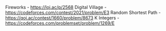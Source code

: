 Fireworks - https://loj.ac/p/2568
Digital Village - https://codeforces.com/contest/2021/problem/E3
Random Shortest Path - https://qoj.ac/contest/1660/problem/8673
K Integers - https://codeforces.com/problemset/problem/1269/E
